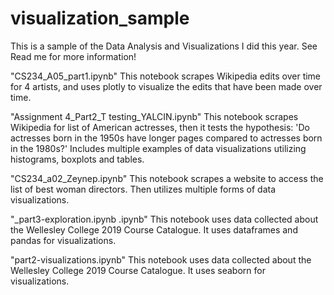 # visualization_sample
This is a sample of the Data Analysis and Visualizations I did this year. See Read me for more information!

"CS234_A05_part1.ipynb" 
This notebook scrapes Wikipedia edits over time for 4 artists, and uses plotly to visualize
the edits that have been made over time. 

"Assignment 4_Part2_T testing_YALCIN.ipynb"
This notebook scrapes Wikipedia for list of American actresses, then it tests the hypothesis: 
'Do actresses born in the 1950s have longer pages compared to actresses born in the 1980s?'
Includes multiple examples of data visualizations utilizing histograms, boxplots and tables. 

"CS234_a02_Zeynep.ipynb"
This notebook scrapes a website to access the list of best woman directors. 
Then utilizes multiple forms of data visualizations. 

"_part3-exploration.ipynb .ipynb"
This notebook uses data collected about the Wellesley College 2019 Course Catalogue. 
It uses dataframes and pandas for visualizations. 

"part2-visualizations.ipynb"
This notebook uses data collected about the Wellesley College 2019 Course Catalogue. 
It uses seaborn for visualizations. 


